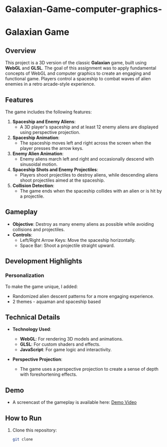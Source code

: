 # Galaxian-Game-computer-graphics-

# Galaxian Game

## Overview
This project is a 3D version of the classic **Galaxian** game, built using **WebGL** and **GLSL**. The goal of this assignment was to apply fundamental concepts of WebGL and computer graphics to create an engaging and functional game. Players control a spaceship to combat waves of alien enemies in a retro arcade-style experience.

## Features
The game includes the following features:
1. **Spaceship and Enemy Aliens**:
   - A 3D player's spaceship and at least 12 enemy aliens are displayed using perspective projection.
2. **Spaceship Animation**:
   - The spaceship moves left and right across the screen when the player presses the arrow keys.
3. **Enemy Alien Animation**:
   - Enemy aliens march left and right and occasionally descend with sinusoidal motion.
4. **Spaceship Shots and Enemy Projectiles**:
   - Players shoot projectiles to destroy aliens, while descending aliens shoot projectiles aimed at the spaceship.
5. **Collision Detection**:
   - The game ends when the spaceship collides with an alien or is hit by a projectile.

## Gameplay
- **Objective**: Destroy as many enemy aliens as possible while avoiding collisions and projectiles.
- **Controls**:
  - Left/Right Arrow Keys: Move the spaceship horizontally.
  - Space Bar: Shoot a projectile straight upward.

## Development Highlights
### Personalization
To make the game unique, I added:
- Randomized alien descent patterns for a more engaging experience.
- 2 themes - aquaman and spaceship based

## Technical Details
- **Technology Used**:
  - **WebGL**: For rendering 3D models and animations.
  - **GLSL**: For custom shaders and effects.
  - **JavaScript**: For game logic and interactivity.

- **Perspective Projection**:
  - The game uses a perspective projection to create a sense of depth with foreshortening effects.

## Demo
- A screencast of the gameplay is available here:
  [Demo Video](./galaxian_game.mov)

## How to Run
1. Clone this repository:
   ```bash
   git clone 
